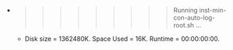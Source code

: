 * >>>>>>>>> Running inst-min-con-auto-log-root.sh ...
  * Disk size = 1362480K. Space Used = 16K. Runtime = 00:00:00:00.
